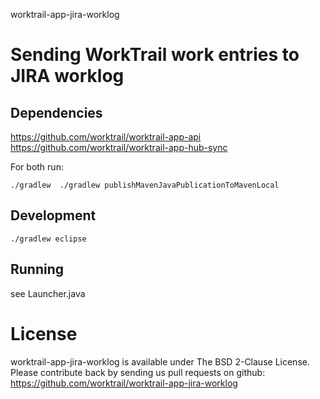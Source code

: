 worktrail-app-jira-worklog

# Sending WorkTrail work entries to JIRA worklog


## Dependencies

https://github.com/worktrail/worktrail-app-api
https://github.com/worktrail/worktrail-app-hub-sync

For both run:

    ./gradlew  ./gradlew publishMavenJavaPublicationToMavenLocal

## Development

    ./gradlew eclipse

## Running

see Launcher.java


# License

worktrail-app-jira-worklog is available under The BSD 2-Clause License. Please
contribute back by sending us pull requests on github:
https://github.com/worktrail/worktrail-app-jira-worklog
